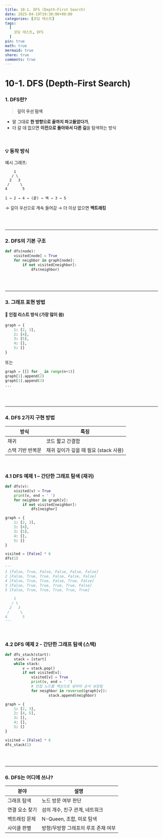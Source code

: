 ```yaml
---
title: 10-1. DFS (Depth-First Search)
date: 2025-04-19T19:30:00+09:00
categories: [코딩 테스트]
tags:
  [
    코딩 테스트, DFS
  ]
pin: true
math: true
mermaid: true
share: true 
comments: true
---
```


# 10-1. DFS (Depth-First Search)


### 1. DFS란?

> **깊이 우선 탐색**
- 말 그대로 **한 방향으로 끝까지 파고들었다가**,
- 더 갈 데 없으면 **이전으로 돌아와서 다른 길**을 탐색하는 방식

<br/>

### 💡 동작 방식

예시 그래프:

```
    1
   / \
  2   3
 /     \
4       5
```

`1 → 2 → 4 → (끝) → 백 → 3 → 5`

→ 깊이 우선으로 계속 들어감 → 더 이상 없으면 **백트래킹**

<br/>
<br/>

---
### 2. DFS의 기본 구조
``` python
def dfs(node):
	visited[node] = True
	for neighbor in graph[node]:
		if not visited[neighbor]:
			dfs(neighbor)
```

<br/>
<br/>

---
### 3. 그래프 표현 방법

#### 📌 인접 리스트 방식 (가장 많이 씀)

```python
graph = {
	1: [2, 3],
	2: [4],
	3: [5],
	4: [],
	5: []
}
```

또는

```python
graph = [[] for _ in range(n+1)]
graph[1].append(2)
graph[1].append(3)
...

```

<br/>
<br/>

---
### 4. DFS 2가지 구현 방법

| 방식        | 특징                        |
| --------- | ------------------------- |
| 재귀        | 코드 짧고 간결함                 |
| 스택 기반 반복문 | 재귀 깊이가 깊을 때 필요 (stack 사용) |

<br/>

### 4.1 DFS 예제 1 – 간단한 그래프 탐색 (재귀)

``` python
def dfs(v):
	visited(v) = True
	print(v, end = ' ')
	for neighbor in graph[v]:
		if not visited[neighbor]:
			dfs[neighor]

graph = {
	1: [2, 3],
	2: [4],
	3: [5],
	4: [],
	5: []
}

visited = [False] * 6
dfs(1)

'''
1 [False, True, False, False, False, False] 
2 [False, True, True, False, False, False] 
4 [False, True, True, False, True, False] 
3 [False, True, True, True, True, False] 
5 [False, True, True, True, True, True]

    1
   / \
  2   3
 /     \
4       5
'''
```

<br/>

### 4.2 DFS 예제 2 - 간단한 그래프 탐색 (스택)
``` python
def dfs_stack(start):
	stack = [start]
	while stack:
		v = stack.pop()
		if not visited[v]:
			visited[v] = True
			print(v, end = ' ')
			# 인접 노드를 역순으로 넣어야 순서 보장됨 
			for neighbor in reversed(graph[v]):
					stack.append(neighbor)

graph = {
	1: [2, 3],
	2: [4, 5],
	3: [],
	4: [],
	5: []
}

visited = [False] * 6
dfs_stack(1)
```

<br/>
<br/>

---
### 6. DFS는 어디에 쓰나?
  
| 분야 | 설명 |
|------|------|
| 그래프 탐색 | 노드 방문 여부 판단 |
| 연결 요소 찾기 | 섬의 개수, 친구 관계, 네트워크 |
| 백트래킹 문제 | N-Queen, 조합, 미로 탐색 |
| 사이클 판별 | 방향/무방향 그래프의 루프 존재 여부 |




